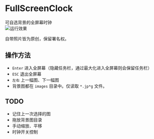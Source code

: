 # FullScreenClock
可自选背景的全屏幕时钟  
![运行效果](https://github.com/thunderw/FullScreenClock/blob/main/screenshots/screenshot-v0.1.jpg?raw=true)
  
自带照片皆为原创，保留署名权。 

## 操作方法
* `Enter` 进入全屏幕（隐藏任务栏，通过最大化进入全屏幕则会保留任务栏）
* `ESC` 退出全屏幕
* `左右` 上一幅图、下一幅图
* 背景图都在 `images` 目录中。仅读取 `*.jp*g` 文件。

## TODO
* 记住上一次选择的图
* 拖放背景图目录
* 手动缩放、平移
* 时钟开关控制
